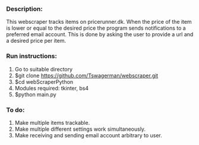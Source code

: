 ### Description:
This webscraper tracks items on pricerunner.dk. When the price of the item is lower or equal to the desired price the program sends notifications to a preferred email account. This is done by asking the user to provide a url and a desired price per item.

### Run instructions:
1) Go to suitable directory 
2) $git clone https://github.com/Tswagerman/webscraper.git
3) $cd webScraperPython
4) Modules required: tkinter, bs4
5) $python main.py

### To do:
1) Make multiple items trackable.
2) Make multiple different settings work simultaneously.
3) Make receiving and sending email account arbitrary to user.
